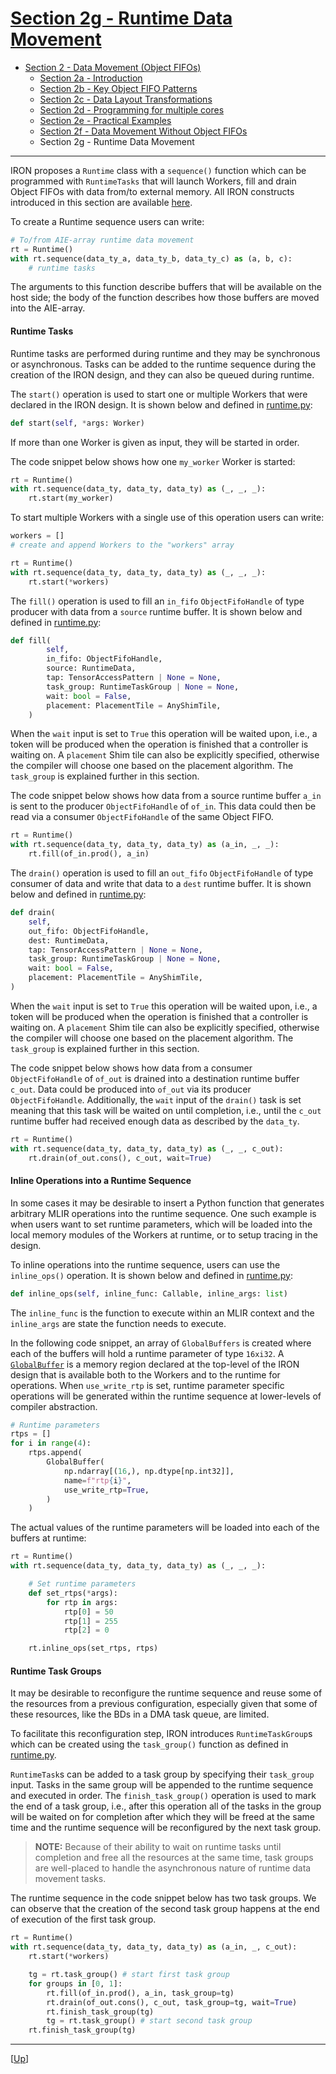 <!---//===- README.md ---------------------------------------*- Markdown -*-===//
//
// This file is licensed under the Apache License v2.0 with LLVM Exceptions.
// See https://llvm.org/LICENSE.txt for license information.
// SPDX-License-Identifier: Apache-2.0 WITH LLVM-exception
//
// Copyright (C) 2024, Advanced Micro Devices, Inc.
// 
//===----------------------------------------------------------------------===//-->

# <ins>Section 2g - Runtime Data Movement</ins>

* [Section 2 - Data Movement (Object FIFOs)](../../section-2/)
    * [Section 2a - Introduction](../section-2a/)
    * [Section 2b - Key Object FIFO Patterns](../section-2b/)
    * [Section 2c - Data Layout Transformations](../section-2c/)
    * [Section 2d - Programming for multiple cores](../section-2d/)
    * [Section 2e - Practical Examples](../section-2e/)
    * [Section 2f - Data Movement Without Object FIFOs](../section-2f/)
    * Section 2g - Runtime Data Movement

-----

IRON proposes a `Runtime` class with a `sequence()` function which can be programmed with `RuntimeTasks` that will launch Workers, fill and drain Object FIFOs with data from/to external memory. All IRON constructs introduced in this section are available [here](../../../python/iron/runtime/).

To create a Runtime sequence users can write:
```python
# To/from AIE-array runtime data movement
rt = Runtime()
with rt.sequence(data_ty_a, data_ty_b, data_ty_c) as (a, b, c):
    # runtime tasks
```
The arguments to this function describe buffers that will be available on the host side; the body of the function describes how those buffers are moved into the AIE-array.

#### **Runtime Tasks**

Runtime tasks are performed during runtime and they may be synchronous or asynchronous. Tasks can be added to the runtime sequence during the creation of the IRON design, and they can also be queued during runtime.

The `start()` operation is used to start one or multiple Workers that were declared in the IRON design. It is shown below and defined in [runtime.py](../../../python/iron/runtime/runtime.py):
```python
def start(self, *args: Worker)
```
If more than one Worker is given as input, they will be started in order.

The code snippet below shows how one `my_worker` Worker is started:
```python
rt = Runtime()
with rt.sequence(data_ty, data_ty, data_ty) as (_, _, _):
    rt.start(my_worker)
```

To start multiple Workers with a single use of this operation users can write:
```python
workers = []
# create and append Workers to the "workers" array

rt = Runtime()
with rt.sequence(data_ty, data_ty, data_ty) as (_, _, _):
    rt.start(*workers)
```

The `fill()` operation is used to fill an `in_fifo` `ObjectFifoHandle` of type producer with data from a `source` runtime buffer. It is shown below and defined in [runtime.py](../../../python/iron/runtime/runtime.py):
```python
def fill(
        self,
        in_fifo: ObjectFifoHandle,
        source: RuntimeData,
        tap: TensorAccessPattern | None = None,
        task_group: RuntimeTaskGroup | None = None,
        wait: bool = False,
        placement: PlacementTile = AnyShimTile,
    )
```
When the `wait` input is set to `True` this operation will be waited upon, i.e., a token will be produced when the operation is finished that a controller is waiting on. A `placement` Shim tile can also be explicitly specified, otherwise the compiler will choose one based on the placement algorithm. The `task_group` is explained further in this section.

The code snippet below shows how data from a source runtime buffer `a_in` is sent to the producer `ObjectFifoHandle` of `of_in`. This data could then be read via a consumer `ObjectFifoHandle` of the same Object FIFO.
```python
rt = Runtime()
with rt.sequence(data_ty, data_ty, data_ty) as (a_in, _, _):
    rt.fill(of_in.prod(), a_in)
```

The `drain()` operation is used to fill an `out_fifo` `ObjectFifoHandle` of type consumer of data and write that data to a `dest` runtime buffer. It is shown below and defined in [runtime.py](../../../python/iron/runtime/runtime.py):
```python
def drain(
    self,
    out_fifo: ObjectFifoHandle,
    dest: RuntimeData,
    tap: TensorAccessPattern | None = None,
    task_group: RuntimeTaskGroup | None = None,
    wait: bool = False,
    placement: PlacementTile = AnyShimTile,
)
```
When the `wait` input is set to `True` this operation will be waited upon, i.e., a token will be produced when the operation is finished that a controller is waiting on. A `placement` Shim tile can also be explicitly specified, otherwise the compiler will choose one based on the placement algorithm. The `task_group` is explained further in this section.

The code snippet below shows how data from a consumer `ObjectFifoHandle` of `of_out` is drained into a destination runtime buffer `c_out`. Data could be produced into `of_out` via its producer `ObjectFifoHandle`. Additionally, the `wait` input of the `drain()` task is set meaning that this task will be waited on until completion, i.e., until the `c_out` runtime buffer had received enough data as described by the `data_ty`.
```python
rt = Runtime()
with rt.sequence(data_ty, data_ty, data_ty) as (_, _, c_out):
    rt.drain(of_out.cons(), c_out, wait=True)
```

#### **Inline Operations into a Runtime Sequence**

In some cases it may be desirable to insert a Python function that generates arbitrary MLIR operations into the runtime sequence. One such example is when users want to set runtime parameters, which will be loaded into the local memory modules of the Workers at runtime, or to setup tracing in the design.

To inline operations into the runtime sequence, users can use the `inline_ops()` operation. It is shown below and defined in [runtime.py](../../../python/iron/runtime/runtime.py):
```python
def inline_ops(self, inline_func: Callable, inline_args: list)
```
The `inline_func` is the function to execute within an MLIR context and the `inline_args` are state the function needs to execute.

In the following code snippet, an array of `GlobalBuffers` is created where each of the buffers will hold a runtime parameter of type `16xi32`. A [`GlobalBuffer`](../../../python/iron/globalbuffer.py) is a memory region declared at the top-level of the IRON design that is available both to the Workers and to the runtime for operations. When `use_write_rtp` is set, runtime parameter specific operations will be generated within the runtime sequence at lower-levels of compiler abstraction.
```python
# Runtime parameters
rtps = []
for i in range(4):
    rtps.append(
        GlobalBuffer(
            np.ndarray[(16,), np.dtype[np.int32]],
            name=f"rtp{i}",
            use_write_rtp=True,
        )
    )
```
The actual values of the runtime parameters will be loaded into each of the buffers at runtime:
```python
rt = Runtime()
with rt.sequence(data_ty, data_ty, data_ty) as (_, _, _):

    # Set runtime parameters
    def set_rtps(*args):
        for rtp in args:
            rtp[0] = 50
            rtp[1] = 255
            rtp[2] = 0

    rt.inline_ops(set_rtps, rtps)
```

#### **Runtime Task Groups**

It may be desirable to reconfigure the runtime sequence and reuse some of the resources from a previous configuration, especially given that some of these resources, like the BDs in a DMA task queue, are limited.

To facilitate this reconfiguration step, IRON introduces `RuntimeTaskGroup`s which can be created using the `task_group()` function as defined in [runtime.py](../../../python/iron/runtime/runtime.py).

`RuntimeTask`s can be added to a task group by specifying their `task_group` input. Tasks in the same group will be appended to the runtime sequence and executed in order. The `finish_task_group()` operation is used to mark the end of a task group, i.e., after this operation all of the tasks in the group will be waited on for completion after which they will be freed at the same time and the runtime sequence will be reconfigured by the next task group.

> **NOTE:**  Because of their ability to wait on runtime tasks until completion and free all the resources at the same time, task groups are well-placed to handle the asynchronous nature of runtime data movement tasks.

The runtime sequence in the code snippet below has two task groups. We can observe that the creation of the second task group happens at the end of execution of the first task group.
```python
rt = Runtime()
with rt.sequence(data_ty, data_ty, data_ty) as (a_in, _, c_out):
    rt.start(*workers)

    tg = rt.task_group() # start first task group
    for groups in [0, 1]:
        rt.fill(of_in.prod(), a_in, task_group=tg)
        rt.drain(of_out.cons(), c_out, task_group=tg, wait=True)
        rt.finish_task_group(tg)
        tg = rt.task_group() # start second task group
    rt.finish_task_group(tg)
```

-----
[[Up](./README.md)]
